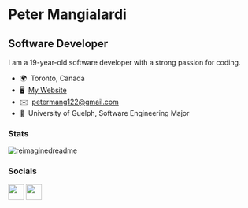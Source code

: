 # Peter Mangialardi

## Software Developer

I am a 19-year-old software developer with a strong passion for coding.

- 🌍  Toronto, Canada
- 🖥️  [My Website](https://mangialardi.dev)
- ✉️  [petermang122@gmail.com](mailto:petermang122@gmail.com)
- 🧠  University of Guelph, Software Engineering Major

### Stats

<img src="https://myreadme.vercel.app/api/embed/PeterM45?panels=userstatistics,toprepositories,toplanguages,commitgraph" alt="reimaginedreadme" />

### Socials

<p align="left"> <a href="https://www.github.com/PeterM45" target="_blank" rel="noreferrer"><img src="https://raw.githubusercontent.com/danielcranney/readme-generator/main/public/icons/socials/github.svg" width="32" height="32" /></a> <a href="https://www.linkedin.com/in/peter-mangialardi" target="_blank" rel="noreferrer"><img src="https://raw.githubusercontent.com/danielcranney/readme-generator/main/public/icons/socials/linkedin.svg" width="32" height="32" /></a></p>
